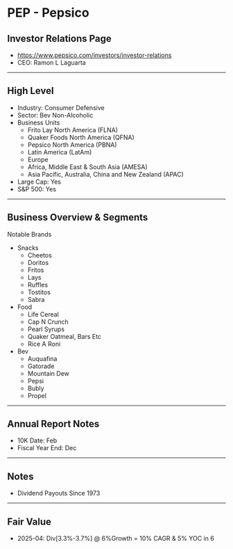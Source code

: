 # PEP - Pepsico 

## Investor Relations Page
- https://www.pepsico.com/investors/investor-relations
- CEO: Ramon L Laguarta
---

## High Level 

- Industry: Consumer Defensive
- Sector: Bev Non-Alcoholic
- Business Units
  - Frito Lay North America (FLNA)
  - Quaker Foods North America (QFNA)
  - Pepsico North America (PBNA)
  - Latin America (LatAm)
  - Europe
  - Africa, Middle East & South Asia (AMESA)
  - Asia Pacific, Australia, China and New Zealand (APAC)
- Large Cap: Yes
- S&P 500: Yes

---

## Business Overview & Segments 

Notable Brands
- Snacks
  - Cheetos
  - Doritos
  - Fritos
  - Lays
  - Ruffles
  - Tostitos
  - Sabra
- Food 
  - Life Cereal
  - Cap N Crunch
  - Pearl Syrups
  - Quaker Oatmeal, Bars Etc
  - Rice A Roni
- Bev
  - Auquafina
  - Gatorade
  - Mountain Dew
  - Pepsi
  - Bubly
  - Propel

---

## Annual Report Notes
- 10K Date: Feb 
- Fiscal Year End: Dec


---

## Notes
- Dividend Payouts Since 1973 

---
## Fair Value
- 2025-04: Div[3.3%-3.7%] @ 6%Growth = 10% CAGR & 5% YOC in 6

